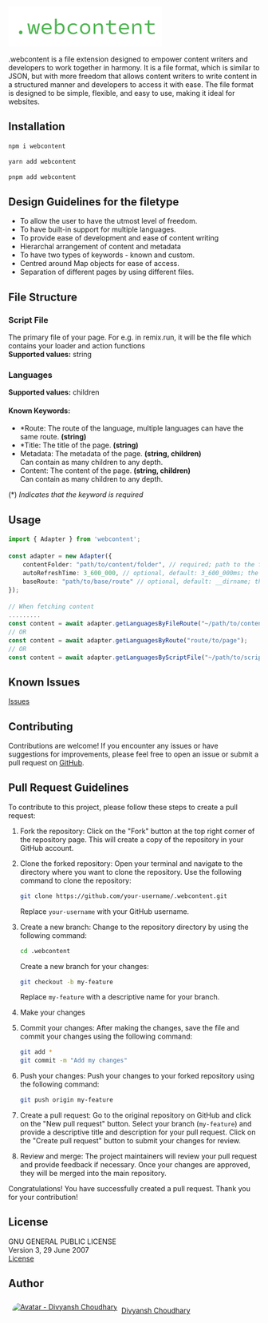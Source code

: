 [<img src="webcontent.png" alt=".webcontent" style="height: 5rem;" />](https://github.com/div-100/.webcontent)

.webcontent is a file extension designed to empower content writers and developers to work together in harmony.
It is a file format, which is similar to JSON, but with more freedom that allows content writers to write content in a structured manner and developers to access it with ease. The file format is designed to be simple, flexible, and easy to use, making it ideal for websites.

## Installation

```bash
npm i webcontent
```

```bash
yarn add webcontent
```

```bash
pnpm add webcontent
```

## Design Guidelines for the filetype

-   To allow the user to have the utmost level of freedom.
-   To have built-in support for multiple languages.
-   To provide ease of development and ease of content writing
-   Hierarchal arrangement of content and metadata
-   To have two types of keywords - known and custom.
-   Centred around Map objects for ease of access.
-   Separation of different pages by using different files.

## File Structure

### Script File

The primary file of your page. For e.g. in remix.run, it will be the file which contains your loader and action functions<br/>
**Supported values:** string

### Languages
**Supported values:** children
#### Known Keywords:

-   \*Route: The route of the language, multiple languages can have the same route. **(string)**
-   \*Title: The title of the page. **(string)**
-   Metadata: The metadata of the page. **(string, children)**<br/>
    Can contain as many children to any depth.
-   Content: The content of the page. **(string, children)**<br/>
    Can contain as many children to any depth.

(\*) *Indicates that the keyword is required*

## Usage

```typescript
import { Adapter } from 'webcontent';

const adapter = new Adapter({
    contentFolder: "path/to/content/folder", // required; path to the folder containing the .webcontent files (relative to baseRoute)
    autoRefreshTime: 3_600_000, // optional, default: 3_600_000ms; the time in milliseconds after which the adapter will refresh the content
    baseRoute: "path/to/base/route" // optional, default: __dirname; the base route for the content folder; replaces "~" in all given routes
});

// When fetching content
.........
const content = await adapter.getLanguagesByFileRoute("~/path/to/content/file.webcontent");
// OR
const content = await adapter.getLanguagesByRoute("route/to/page");
// OR
const content = await adapter.getLanguagesByScriptFile("~/path/to/script/file");
```

## Known Issues

[Issues](https://github.com/Div-100/.webcontent/issues)

## Contributing

Contributions are welcome! If you encounter any issues or have suggestions for improvements, please feel free to open an issue or submit a pull request on [GitHub](https://github.com/Div-100/.webcontent).

## Pull Request Guidelines

To contribute to this project, please follow these steps to create a pull request:

1. Fork the repository: Click on the "Fork" button at the top right corner of the repository page. This will create a copy of the repository in your GitHub account.

2. Clone the forked repository: Open your terminal and navigate to the directory where you want to clone the repository. Use the following command to clone the repository:

    ```bash
    git clone https://github.com/your-username/.webcontent.git
    ```

    Replace `your-username` with your GitHub username.

3. Create a new branch: Change to the repository directory by using the following command:

    ```bash
    cd .webcontent
    ```

    Create a new branch for your changes:

    ```bash
    git checkout -b my-feature
    ```

    Replace `my-feature` with a descriptive name for your branch.

4. Make your changes

5. Commit your changes: After making the changes, save the file and commit your changes using the following command:

    ```bash
    git add *
    git commit -m "Add my changes"
    ```

6. Push your changes: Push your changes to your forked repository using the following command:

    ```bash
    git push origin my-feature
    ```

7. Create a pull request: Go to the original repository on GitHub and click on the "New pull request" button. Select your branch (`my-feature`) and provide a descriptive title and description for your pull request. Click on the "Create pull request" button to submit your changes for review.

8. Review and merge: The project maintainers will review your pull request and provide feedback if necessary. Once your changes are approved, they will be merged into the main repository.

Congratulations! You have successfully created a pull request. Thank you for your contribution!

## License
GNU GENERAL PUBLIC LICENSE<br/>
Version 3, 29 June 2007<br/>
[License](https://github.com/Div-100/.webcontent/blob/main/LICENSE)

## Author
<a href="https://github.com/Div-100" style="display: flex; align-items: center;"><img src="https://avatars.githubusercontent.com/u/70841128?v=4" alt="Avatar - Divyansh Choudhary" height="32" style="padding: 0.5rem; border-radius: 99999999rem;" /> Divyansh Choudhary</a>
